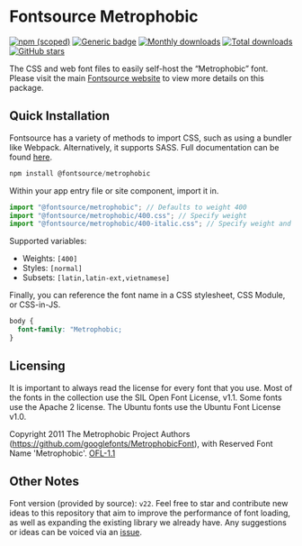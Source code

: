 # Fontsource Metrophobic

[![npm (scoped)](https://img.shields.io/npm/v/@fontsource/metrophobic?color=brightgreen)](https://www.npmjs.com/package/@fontsource/metrophobic) [![Generic badge](https://img.shields.io/badge/fontsource-passing-brightgreen)](https://github.com/fontsource/fontsource) [![Monthly downloads](https://badgen.net/npm/dm/@fontsource/metrophobic)](https://github.com/fontsource/fontsource) [![Total downloads](https://badgen.net/npm/dt/@fontsource/metrophobic)](https://github.com/fontsource/fontsource) [![GitHub stars](https://img.shields.io/github/stars/fontsource/fontsource.svg?style=social&label=Star)](https://github.com/fontsource/fontsource/stargazers)

The CSS and web font files to easily self-host the “Metrophobic” font. Please visit the main [Fontsource website](https://fontsource.org/fonts/metrophobic) to view more details on this package.

## Quick Installation

Fontsource has a variety of methods to import CSS, such as using a bundler like Webpack. Alternatively, it supports SASS. Full documentation can be found [here](https://fontsource.org/docs/introduction).

```javascript
npm install @fontsource/metrophobic
```

Within your app entry file or site component, import it in.

```javascript
import "@fontsource/metrophobic"; // Defaults to weight 400
import "@fontsource/metrophobic/400.css"; // Specify weight
import "@fontsource/metrophobic/400-italic.css"; // Specify weight and style

```

Supported variables:
- Weights: `[400]`
- Styles: `[normal]`
- Subsets: `[latin,latin-ext,vietnamese]`

Finally, you can reference the font name in a CSS stylesheet, CSS Module, or CSS-in-JS.

```css
body {
  font-family: "Metrophobic;
}
```

## Licensing
It is important to always read the license for every font that you use.
Most of the fonts in the collection use the SIL Open Font License, v1.1. Some fonts use the Apache 2 license. The Ubuntu fonts use the Ubuntu Font License v1.0.

Copyright 2011 The Metrophobic Project Authors (https://github.com/googlefonts/MetrophobicFont), with Reserved Font Name 'Metrophobic'.
[OFL-1.1](http://scripts.sil.org/OFL)

## Other Notes
Font version (provided by source): `v22`.
Feel free to star and contribute new ideas to this repository that aim to improve the performance of font loading, as well as expanding the existing library we already have. Any suggestions or ideas can be voiced via an [issue](https://github.com/fontsource/fontsource/issues).